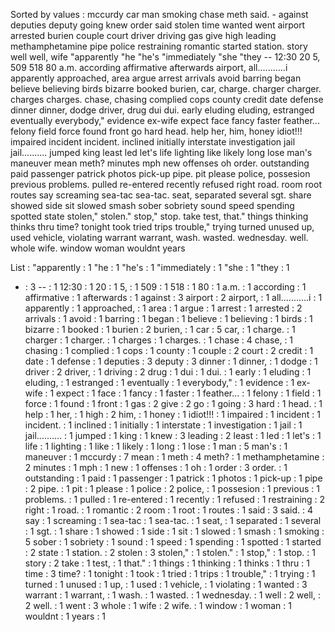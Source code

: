 Sorted by values :
mccurdy car man smoking chase meth said. - against deputies deputy going knew order said stolen time wanted went airport arrested burien couple court driver driving gas give high leading methamphetamine pipe police restraining romantic started station. story well well, wife "apparently "he "he's "immediately "she "they -- 12:30 20 5, 509 518 80 a.m. according affirmative afterwards airport, all...........i apparently approached, area argue arrest arrivals avoid barring began believe believing birds bizarre booked burien, car, charge. charger charger. charges charges. chase, chasing complied cops county credit date defense dinner dinner, dodge driver, drug dui dui. early eluding eluding, estranged eventually everybody," evidence ex-wife expect face fancy faster feather... felony field force found front go hard head. help her, him, honey idiot!!! impaired incident incident. inclined initially interstate investigation jail jail.......... jumped king least led let's life lighting like likely long lose man's maneuver mean meth? minutes mph new offenses oh order. outstanding paid passenger patrick photos pick-up pipe. pit please police, possesion previous problems. pulled re-entered recently refused right road. room root routes say screaming sea-tac sea-tac. seat, separated several sgt. share showed side sit slowed smash sober sobriety sound speed spending spotted state stolen," stolen." stop," stop. take test, that." things thinking thinks thru time? tonight took tried trips trouble," trying turned unused up, used vehicle, violating warrant warrant, wash. wasted. wednesday. well. whole wife. window woman wouldnt years 

List :
"apparently : 1
"he : 1
"he's : 1
"immediately : 1
"she : 1
"they : 1
- : 3
-- : 1
12:30 : 1
20 : 1
5, : 1
509 : 1
518 : 1
80 : 1
a.m. : 1
according : 1
affirmative : 1
afterwards : 1
against : 3
airport : 2
airport, : 1
all...........i : 1
apparently : 1
approached, : 1
area : 1
argue : 1
arrest : 1
arrested : 2
arrivals : 1
avoid : 1
barring : 1
began : 1
believe : 1
believing : 1
birds : 1
bizarre : 1
booked : 1
burien : 2
burien, : 1
car : 5
car, : 1
charge. : 1
charger : 1
charger. : 1
charges : 1
charges. : 1
chase : 4
chase, : 1
chasing : 1
complied : 1
cops : 1
county : 1
couple : 2
court : 2
credit : 1
date : 1
defense : 1
deputies : 3
deputy : 3
dinner : 1
dinner, : 1
dodge : 1
driver : 2
driver, : 1
driving : 2
drug : 1
dui : 1
dui. : 1
early : 1
eluding : 1
eluding, : 1
estranged : 1
eventually : 1
everybody," : 1
evidence : 1
ex-wife : 1
expect : 1
face : 1
fancy : 1
faster : 1
feather... : 1
felony : 1
field : 1
force : 1
found : 1
front : 1
gas : 2
give : 2
go : 1
going : 3
hard : 1
head. : 1
help : 1
her, : 1
high : 2
him, : 1
honey : 1
idiot!!! : 1
impaired : 1
incident : 1
incident. : 1
inclined : 1
initially : 1
interstate : 1
investigation : 1
jail : 1
jail.......... : 1
jumped : 1
king : 1
knew : 3
leading : 2
least : 1
led : 1
let's : 1
life : 1
lighting : 1
like : 1
likely : 1
long : 1
lose : 1
man : 5
man's : 1
maneuver : 1
mccurdy : 7
mean : 1
meth : 4
meth? : 1
methamphetamine : 2
minutes : 1
mph : 1
new : 1
offenses : 1
oh : 1
order : 3
order. : 1
outstanding : 1
paid : 1
passenger : 1
patrick : 1
photos : 1
pick-up : 1
pipe : 2
pipe. : 1
pit : 1
please : 1
police : 2
police, : 1
possesion : 1
previous : 1
problems. : 1
pulled : 1
re-entered : 1
recently : 1
refused : 1
restraining : 2
right : 1
road. : 1
romantic : 2
room : 1
root : 1
routes : 1
said : 3
said. : 4
say : 1
screaming : 1
sea-tac : 1
sea-tac. : 1
seat, : 1
separated : 1
several : 1
sgt. : 1
share : 1
showed : 1
side : 1
sit : 1
slowed : 1
smash : 1
smoking : 5
sober : 1
sobriety : 1
sound : 1
speed : 1
spending : 1
spotted : 1
started : 2
state : 1
station. : 2
stolen : 3
stolen," : 1
stolen." : 1
stop," : 1
stop. : 1
story : 2
take : 1
test, : 1
that." : 1
things : 1
thinking : 1
thinks : 1
thru : 1
time : 3
time? : 1
tonight : 1
took : 1
tried : 1
trips : 1
trouble," : 1
trying : 1
turned : 1
unused : 1
up, : 1
used : 1
vehicle, : 1
violating : 1
wanted : 3
warrant : 1
warrant, : 1
wash. : 1
wasted. : 1
wednesday. : 1
well : 2
well, : 2
well. : 1
went : 3
whole : 1
wife : 2
wife. : 1
window : 1
woman : 1
wouldnt : 1
years : 1

